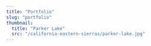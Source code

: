```yaml
---
title: "Portfolio"
slug: "portfolio"
thumbnail:
  title: "Parker Lake"
  src: "/california-eastern-sierras/parker-lake.jpg"
---
```

